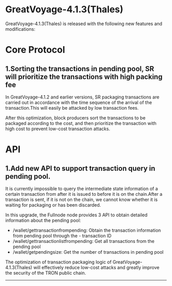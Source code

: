 # GreatVoyage-4.1.3(Thales)
GreatVoyage-4.1.3(Thales)  is released with the following new features and modifications:
# Core Protocol
## 1.Sorting the transactions in pending pool,  SR will prioritize the transactions with high packing fee
In GreatVoyage-4.1.2 and earlier versions, SR packaging transactions are carried out in accordance with the time sequence of the arrival of the transaction.This will easily be attacked by low transaction fees.

After this optimization, block producers sort the transactions to be packaged according to the cost, and then prioritize the transaction with high cost to prevent low-cost transaction attacks.

# API
## 1.Add new API to support transaction query in pending pool.
It is currently impossible to query the intermediate state information of a certain transaction from after it is issued to before it is on the chain.After a transaction is sent, if it is not on the chain, we cannot know whether it is waiting for packaging or has been discarded.

In this upgrade, the Fullnode node provides 3 API to obtain detailed information about the pending pool:
- /wallet/gettransactionfrompending: Obtain the transaction information from pending pool through the - transaction ID
- /wallet/gettransactionlistfrompending: Get all transactions from the pending pool
- /wallet/getpendingsize: Get the number of transactions in pending pool


The optimization of transaction packaging logic of GreatVoyage-4.1.3(Thales)  will effectively reduce low-cost attacks and greatly improve the security of the TRON public chain.


---